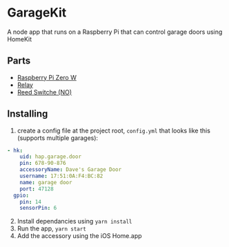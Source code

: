 # GarageKit

A node app that runs on a Raspberry Pi that can control garage doors using HomeKit

## Parts

- [Raspberry Pi Zero W](https://www.amazon.ca/Raspberry-Pi-Zero-W/dp/B06XFZC3BX/ref=sr_1_3?dchild=1&keywords=raspberry+pi+zero+w&qid=1618610772&s=electronics&sr=1-3)
- [Relay](https://www.amazon.ca/COVVY-Channel-Expansion-Triggered-Arduino/dp/B07VRNRWJ8/ref=pd_sbs_1?pd_rd_w=4cOWH&pf_rd_p=73696620-9c76-4b06-8f98-d922b7ad22e2&pf_rd_r=MVXMYGFYGX3AHS5MJHBK&pd_rd_r=692e3a7b-4dcb-49af-ba8a-b2ce0e55f429&pd_rd_wg=kCfJo&pd_rd_i=B07VRNRWJ8&psc=1)
- [Reed Switche (NO)](https://www.amazon.ca/Mxfans-Magnetic-Proximity-Contact-110-220V/dp/B07DXJL818/ref=sr_1_8?dchild=1&keywords=reed+switch&qid=1618610902&s=hi&sr=1-8)

## Installing

1. create a config file at the project root, `config.yml` that looks like this (supports multiple garages):

```yml
- hk:
    uid: hap.garage.door
    pin: 678-90-876
    accessoryName: Dave's Garage Door
    username: 17:51:0A:F4:BC:82
    name: garage door
    port: 47128
  gpio:
    pin: 14
    sensorPin: 6
```

2. Install dependancies using `yarn install`
3. Run the app, `yarn start`
4. Add the accessory using the iOS Home.app
